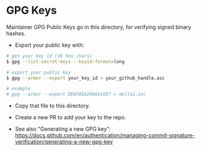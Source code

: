 # GPG Keys

Maintainer GPG Public Keys go in this directory, for verifying signed binary hashes.

- Export your public key with:

```bash
# get your key id (16 hex chars)
$ gpg --list-secret-keys --keyid-format=long

# export your public key
$ gpg --armor --export your_key_id > your_github_handle.asc

# example
# gpg --armor --export DE8F6EA20A661697 > delta1.asc
```

- Copy that file to this directory.
- Create a new PR to add your key to the repo.

- See also "Generating a new GPG key": https://docs.github.com/en/authentication/managing-commit-signature-verification/generating-a-new-gpg-key
